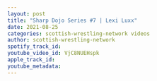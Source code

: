 ```yaml
---
layout: post
title: "Sharp Dojo Series #7 | Lexi Luxx"
date: 2021-08-25
categories: scottish-wrestling-network videos
author: scottish-wrestling-network
spotify_track_id: 
youtube_video_id: VjC8NUEHspk
apple_track_id: 
youtube_metadata: 
---
```

